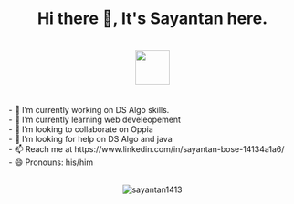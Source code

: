 ### <h1 align="center">Hi there 👋, It's Sayantan here. <h1>
<h1 align="center"><img src="https://thumbs.gfycat.com/ChubbyBreakableDuiker.webp"  height="60" /></h1></p>
<br>
- 🔭 I’m currently working on DS Algo skills.<br>
- 🌱 I’m currently learning web develeopement<br>
- 👯 I’m looking to collaborate on Oppia<br>
- 🤔 I’m looking for help on DS Algo and java<br>
- 📫 Reach me at https://www.linkedin.com/in/sayantan-bose-14134a1a6/<br>
- 😄 Pronouns: his/him<br>
<br>
<p align="center"><img align="center" src="https://github-readme-stats.vercel.app/api?username=sayantan1413&show_icons=true&theme=tokyonight" alt="sayantan1413" /></p>


